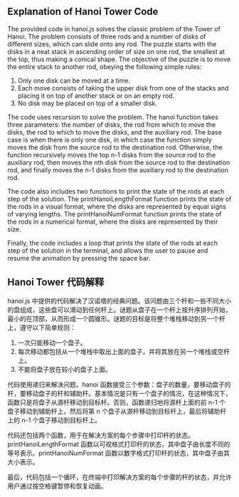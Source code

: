 ## Explanation of Hanoi Tower Code

The provided code in hanoi.js solves the classic problem of the Tower of Hanoi. The problem consists of three rods and a number of disks of different sizes, which can slide onto any rod. The puzzle starts with the disks in a neat stack in ascending order of size on one rod, the smallest at the top, thus making a conical shape. The objective of the puzzle is to move the entire stack to another rod, obeying the following simple rules:

1. Only one disk can be moved at a time.
2. Each move consists of taking the upper disk from one of the stacks and placing it on top of another stack or on an empty rod.
3. No disk may be placed on top of a smaller disk.

The code uses recursion to solve the problem. The hanoi function takes three parameters: the number of disks, the rod from which to move the disks, the rod to which to move the disks, and the auxiliary rod. The base case is when there is only one disk, in which case the function simply moves the disk from the source rod to the destination rod. Otherwise, the function recursively moves the top n-1 disks from the source rod to the auxiliary rod, then moves the nth disk from the source rod to the destination rod, and finally moves the n-1 disks from the auxiliary rod to the destination rod.

The code also includes two functions to print the state of the rods at each step of the solution. The printHanoiLengthFormat function prints the state of the rods in a visual format, where the disks are represented by equal signs of varying lengths. The printHanoiNumFormat function prints the state of the rods in a numerical format, where the disks are represented by their size.

Finally, the code includes a loop that prints the state of the rods at each step of the solution in the terminal, and allows the user to pause and resume the animation by pressing the space bar.

## Hanoi Tower 代码解释

hanoi.js 中提供的代码解决了汉诺塔的经典问题。该问题由三个杆和一些不同大小的盘组成，这些盘可以滑动到任何杆上。谜题从盘子在一个杆上按升序排列开始，最小的在顶部，从而形成一个圆锥形。谜题的目标是将整个堆栈移动到另一个杆上，遵守以下简单规则：

1. 一次只能移动一个盘子。
2. 每次移动都包括从一个堆栈中取出上面的盘子，并将其放在另一个堆栈或空杆上。
3. 不能将盘子放在较小的盘子上面。

代码使用递归来解决问题。hanoi 函数接受三个参数：盘子的数量，要移动盘子的杆，要移动盘子的杆和辅助杆。基本情况是只有一个盘子的情况，在这种情况下，函数只是将盘子从源杆移动到目标杆。否则，函数递归地将源杆上面的前 n-1 个盘子移动到辅助杆上，然后将第 n 个盘子从源杆移动到目标杆上，最后将辅助杆上的 n-1 个盘子移动到目标杆上。

代码还包括两个函数，用于在解决方案的每个步骤中打印杆的状态。printHanoiLengthFormat 函数以可视格式打印杆的状态，其中盘子由长度不同的等号表示。printHanoiNumFormat 函数以数字格式打印杆的状态，其中盘子由其大小表示。

最后，代码包括一个循环，在终端中打印解决方案的每个步骤的杆的状态，并允许用户通过按空格键暂停和恢复动画。
